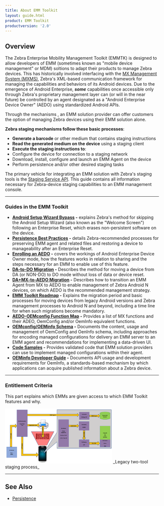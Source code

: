 ```yaml
---
title: About EMM Toolkit
layout: guide.html
product: EMM Toolkit
productversion: '2.0'
---
```


## Overview

The Zebra Enterprise Mobility Management Toolkit (EMMTK) is designed to allow developers of EMM (sometimes known as "mobile device management" or MDM) soltions to adapt their products to manage Zebra devices. This has historically involved interfacing with the [MX Management System (MXMS)](/mx/overview), Zebra's XML-based communication framework for managing the capabilities and behaviors of its Android devices. Due to the emergence of Android Enterprise, **_some_** capabilities once accessible only through Zebra's proprietary management layer can (or will in the near future) be controlled by an agent designated as a "Android Enterprise Device Owner" (AEDO) using standardized Android APIs. 

Through the mechanisms , an EMM solution provider can offer customers the option of managing Zebra devices using their EMM solution alone. 

**Zebra staging mechanisms follow these basic processes**:​

* **Generate a barcode** or other medium that contains staging instructions​
* **Read the generated medium on the device** using a staging client
* **Execute the staging instructions to**:​
 * Configure the device for connection to a staging network​
 * Download, install, configure and launch an EMM Agent on the device​
 * Perform persistence and/or other desired staging tasks


The primary vehicle for integrating an EMM solution with Zebra's staging tools is the [Staging Service API](../api). This guide contains all information necessary for Zebra-device staging capabilities to an EMM management console. 

-----

### Guides in the EMM Toolkit

* **[Android Setup Wizard Bypass](../bypass) -** explains Zebra's method for skipping the Android Setup Wizard (also known as the "Welcome Screen") following an Enterprise Reset, which erases non-persistent software on the device. 
* **[Persistence Best Practices](../persistence) -** details Zebra-recommended processes for preserving EMM agent and related files and restoring a device to manageability after an Enterprise Reset.
* **[Enrolling an AEDO](../enrollaedo) -** covers the workings of Android Enterprise Device Owner mode, how the features works in relation to sharing and the steps necessary for an EMM to enable use of this feature.
* **[DA-to-DO Migration](../migratedo) -** Describes the method for moving a device from DA (or NON-DO) to DO mode without loss of data or device reset.
* **[DA+MX-to-AEDO Migration](../migrateaedo) -** Describes how to transition an EMM Agent from MX to AEDO to enable management of Zebra Android N devices, on which AEDO is the recommended management strategy.
* **[EMM Toolkit Roadmap](../roadmap) -**  Explains the migration period and basic processes for moving devices from legacy Android versions and Zebra management processes to Android N and beyond, including a time line for when such migrations become mandatory.
* **[AEDO-OEMconfig Function Map](../functionmap) -** Provides a list of MX functions and their ADEO, OemConfig and/or OemInfo equivalent functions.
* **[OEMconfig/OEMinfo Schema](../schema) -** Documents the content, usage and management of OemConfig and OenInfo schema, including approaches for encoding managed configurations for delivery an EMM server to an EMM agent and recommendations for implementing a data-driven UI.
* **[Code Samples](../samples) -** Provides validated code that EMM solution providers can use to implement managed configurations within their agent.
* **[OEMinfo Developer Guide](../oeminfodevguide) -** Documents API usage and development requirements for OemInfo, a standards-based mechanism by which applications can acquire published information about a Zebra device.

<!-- 
* **[Staging API Service](../api) -** explains how to use the Staging API service from an EMM console to produce StageNow barcodes and to enroll an AEDO EMM Agent using the StageNow client app.
 -->


-----


<!-- 
DO WE WANT TO GO HERE: 
Prior solutions required two separate sets of tools: One to generate the XML-based profiles for consumption by a client on the device, and another to 

and read them on the device for configuring Zebra devices, and another could export those profiles for deployment through an EMM. Zebra is phasing out the two-tool solution in favor of informing EMM solution providers how to modify their tools to generate the XML. 


In essence, 

This Toolkit provides a sample application and the following guide to walk through the common tasks and components that you will use in order for your MDM client to interface with the MXMS (MX Management System) available on Zebra Android devices. This Toolkit does not provide the means to generate XML required to exchange data with the MXMS. XML should be generated by utilizing the "Export a Profile to an MDM" feature of StageNow 2.3. XML, once generated, should be passed into the MDM client via some transport mechanism, processed on the client by submission to the MXMS and then the resulting XML response from MXMS should be passed back out of the client for processing. The MXMS XML response will contain data as to whether the submitted XML processed successfully, or failed due to errors in XML syntax or requested operation.

To work with StageNow and consume XML for the MX management layer

To persist an agent and/or service on the device following an enterprise reset. 

 -->

### Entitlement Criteria

This part explains which EMMs are given access to which EMM Toolkit features and why.  


<img alt="image" style="height:180px" src="legacy_staging_mechanism.png"/>
_Legacy two-tool staging process_
<br>

-----

## See Also

* [Persistence](../persistence)
<!-- 
* [Staging APIs](../api)

 -->